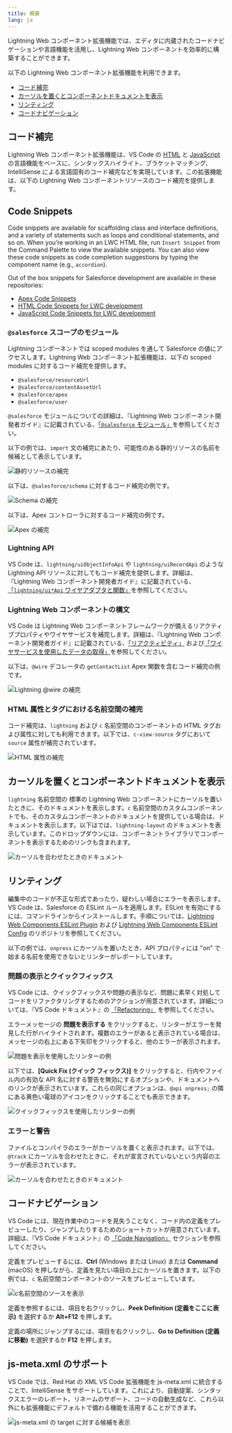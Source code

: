 ```yaml
---
title: 概要
lang: ja
---
```


Lightning Web コンポーネント拡張機能では、エディタに内蔵されたコードナビゲーションや言語機能を活用し、Lightning Web コンポーネントを効率的に構築することができます。

以下の Lightning Web コンポーネント拡張機能を利用できます。

- [コード補完](./ja/lwc/writing#コード補完)
- [カーソルを置くとコンポーネントドキュメントを表示](./ja/lwc/writing#カーソルを置くとコンポーネントドキュメントを表示)
- [リンティング](./ja/lwc/writing#リンティング)
- [コードナビゲーション](./ja/lwc/writing#コードナビゲーション)

## コード補完

Lightning Web コンポーネント拡張機能は、VS Code の [HTML](https://code.visualstudio.com/docs/languages/html) と [JavaScript](https://code.visualstudio.com/docs/languages/javascript) の言語機能をベースに、シンタックスハイライト、ブラケットマッチング、IntelliSense による言語固有のコード補完などを実現しています。この拡張機能は、以下の Lightning Web コンポーネントリソースのコード補完を提供します。

## Code Snippets

Code snippets are available for scaffolding class and interface definitions, and a variety of statements such as loops and conditional statements, and so on. When you’re working in an LWC HTML file, run `Insert Snippet` from the Command Palette to view the available snippets. You can also view these code snippets as code completion suggestions by typing the component name (e.g., `accordion`).

Out of the box snippets for Salesforce development are available in these repositories:

- [Apex Code Snippets](https://github.com/forcedotcom/salesforcedx-vscode/blob/develop/packages/salesforcedx-vscode-apex/snippets/apex.json)
- [HTML Code Snippets for LWC development](https://github.com/forcedotcom/salesforcedx-vscode/blob/develop/packages/salesforcedx-vscode-lwc/snippets/lwc-html.json)
- [JavaScript Code Snippets for LWC development](https://github.com/forcedotcom/salesforcedx-vscode/blob/develop/packages/salesforcedx-vscode-lwc/snippets/lwc-js.json)

### `@salesforce` スコープのモジュール

Lightning コンポーネントでは scoped modules を通して Salesforce の値にアクセスします。Lightning Web コンポーネント拡張機能は、以下の scoped modules に対するコード補完を提供します。

- `@salesforce/resourceUrl`
- `@salesforce/contentAssetUrl`
- `@salesforce/apex`
- `@salesforce/user`

`@salesforce` モジュールについての詳細は、『Lightning Web コンポーネント開発者ガイド』に記載されている、[「`@salesforce` モジュール」](https://developer.salesforce.com/docs/component-library/documentation/ja-jp/lwc/lwc.reference_salesforce_modules)を参照してください。

以下の例では、`import` 文の補完にあたり、可能性のある静的リソースの名前を候補として表示しています。

![静的リソースの補完](./images/vscode_lwc_staticresource_trailhead.png)

以下は、`@salesforce/schema` に対するコード補完の例です。

![Schema の補完](./images/vscode_lwc_schema.png)

以下は、Apex コントローラに対するコード補完の例です。

![Apex の補完](./images/vscode_lwc_apex.png)

### Lightning API

VS Code は、`lightning/uiObjectInfoApi` や `lightning/uiRecordApi` のような Lightning API リソースに対してもコード補完を提供します。詳細は、『Lightning Web コンポーネント開発者ガイド』に記載されている、[「`lightning/ui*Api` ワイヤアダプタと関数」](https://developer.salesforce.com/docs/component-library/documentation/ja-jp/lwc/lwc.reference_ui_api)を参照してください。

### Lightning Web コンポーネントの構文

VS Code は Lightning Web コンポーネントフレームワークが備えるリアクティブプロパティやワイヤサービスを補完します。詳細は、『Lightning Web コンポーネント開発者ガイド』に記載されている、[「リアクティビティ」](https://developer.salesforce.com/docs/component-library/documentation/ja-jp/50.0/lwc/lwc.reactivity) および[「ワイヤサービスを使用したデータの取得」](https://developer.salesforce.com/docs/component-library/documentation/ja-jp/lwc/lwc.data_wire_service)を参照してください。

以下は、`@wire` デコレータの `getContactList` Apex 関数を含むコード補完の例です。

![Lightning @wire の補完](./images/vscode_lwc_wire.png)

### HTML 属性とタグにおける名前空間の補完

コード補完は、`lightning` および `c` 名前空間のコンポーネントの HTML タグおよび属性に対しても利用できます。以下では、`c-view-source` タグにおいて `source` 属性が補完されています。

![HTML 属性の補完](./images/vscode_lwc_html_attr.png)

## カーソルを置くとコンポーネントドキュメントを表示

`lightning` 名前空間の 標準の Lightning Web コンポーネントにカーソルを置いたときに、そのドキュメントを表示します。`c` 名前空間のカスタムコンポーネントでも、そのカスタムコンポーネントのドキュメントを提供している場合は、ドキュメントを表示します。以下はでは、`lightning-layout` のドキュメントを表示しています。このドロップダウンには、コンポーネントライブラリでコンポーネントを表示するためのリンクも含まれます。

![カーソルを合わせたときのドキュメント](./images/vscode_lwc_hover.png)

## リンティング

編集中のコードが不正な形式であったり、疑わしい場合にエラーを表示します。VS Code は、Salesforce の ESLint ルールを適用します。ESLint を有効にするには、コマンドラインからインストールします。手順については、[Lightning Web Components ESLint Plugin](https://github.com/salesforce/eslint-plugin-lwc) および [Lightning Web Components ESLint Config](https://github.com/salesforce/eslint-config-lwc) のリポジトリを参照してください。

以下の例では、`onpress` にカーソルを置いたとき、API プロパティには "on" で始まる名前を使用できないとリンターがレポートしています。

### 問題の表示とクイックフィックス

VS Code には、クイックフィックスや問題の表示など、問題に素早く対処してコードをリファクタリングするためのアクションが用意されています。詳細については、『VS Code ドキュメント』の [「Refactoring」](https://code.visualstudio.com/docs/editor/refactoring) を参照してください。

エラーメッセージの **問題を表示する** をクリックすると、リンターがエラーを発見した行がハイライトされます。複数のエラーがあると表示されている場合は、メッセージの右上にある下矢印をクリックすると、他のエラーが表示されます。

![問題を表示を使用したリンターの例](./images/vscode_lwc_peek.png)

以下では、**[Quick Fix \(クイック フィックス\)]** をクリックすると、行内やファイル内の有効な API 名に対する警告を無効にするオプションや、ドキュメントへのリンクが表示されています。これらの同じオプションは、`@api onpress;` の隣にある黄色い電球のアイコンをクリックすることでも表示できます。

![クイックフィックスを使用したリンターの例](./images/vscode_lwc_quickfix.png)

### エラーと警告

ファイルとコンパイラのエラーがカーソルを置くと表示されます。以下では、`@track` にカーソルを合わせたときに、それが宣言されていないという内容のエラーが表示されています。

![カーソルを合わせたときのドキュメント](./images/vscode_lwc_track.png)

## コードナビゲーション

VS Code には、現在作業中のコードを見失うことなく、コード内の定義をプレビューしたり、ジャンプしたりするためのショートカットが用意されています。詳細は、『VS Code ドキュメント』の [「Code Navigation」](https://code.visualstudio.com/docs/editor/editingevolved) セクションを参照してください。

定義をプレビューするには、**Ctrl** (Windows または Linux) または **Command** (macOS) を押しながら、定義を見たい項目の上にカーソルを置きます。以下の例では、`c` 名前空間コンポーネントのソースをプレビューしています。

![c名前空間のソースを表示](./images/vscode_lwc_commandhover.png)

定義を参照するには、項目を右クリックし、**Peek Definition (定義をここに表示)** を選択するか **Alt+F12** を押します。

定義の場所にジャンプするには、項目を右クリックし、**Go to Definition (定義に移動)** を選択するか **F12** を押します。

## js-meta.xml のサポート

VS Code では、Red Hat の XML VS Code 拡張機能を js-meta.xml に統合することで、IntelliSense をサポートしています。これにより、自動提案、シンタックスエラーのレポート、リネームのサポート、コードの自動生成など、これら以外にも拡張機能にデフォルトで備わる機能を活用することができます。

![js-meta.xml の target に対する候補を表示](./images/vscode-lwc-jsmeta-intellisense.png)
